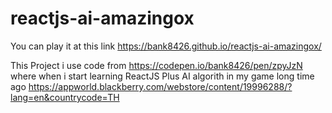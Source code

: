 # reactjs-ai-amazingox
You can play it at this link
https://bank8426.github.io/reactjs-ai-amazingox/

This Project i use code from https://codepen.io/bank8426/pen/zpyJzN where when i start learning ReactJS
Plus AI algorith in my game long time ago https://appworld.blackberry.com/webstore/content/19996288/?lang=en&countrycode=TH